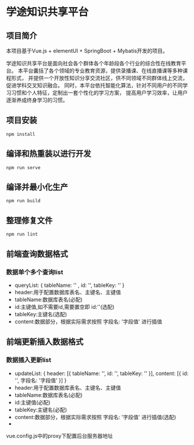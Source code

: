 # 学途知识共享平台

## 项目简介

本项目基于Vue.js + elementUI + SpringBoot + Mybatis开发的项目。

学途知识共享平台是面向社会各个群体各个年龄段各个行业的综合性在线教育平台。
本平台囊括了各个领域的专业教育资源，提供录播课、在线直播课等多种课程形式，
并提供一个开放性知识分享交流社区，供不同领域不同群体线上交流，促进学科交叉知识融合。
同时，本平台依托智能化算法，针对不同用户的不同学习习惯和个人特征，定制出一套个性化的学习方案，
提高用户学习效率，让用户逐渐养成终身学习的习惯。

## 项目安装

```
npm install
```

## 编译和热重装以进行开发

```
npm run serve
```

## 编译并最小化生产

```
npm run build
```

## 整理修复文件

```
npm run lint
```
## 前端查询数据格式
### 数据单个多个查询list
* queryList: { tableName: '' , id: '', tableKey: '' }
* header:用于配置数据库表名、主键名、主键值
* tableName:数据库表名(必配)
* id:主键值,如不需要id,需要置空即 id:''(选配)
* tableKey:主键名(选配)
* content:数据部分，根据实际需求按照 字段名: '字段值' 进行插值

## 前端更新插入数据格式
### 数据插入更新list
* updateList: { header: [{ tableName: '', id: '', tableKey: '' }], content: [{ id: '', 字段名: '字段值' }] }
* header:用于配置数据库表名、主键名、主键值
* tableName:数据库表名(必配)
* id:主键值(必配)
* tableKey:主键名(必配)
* content:数据部分，根据实际需求按照 字段名: '字段值' 进行插值(选配)
* 
vue.config.js中的proxy下配置后台服务器地址
